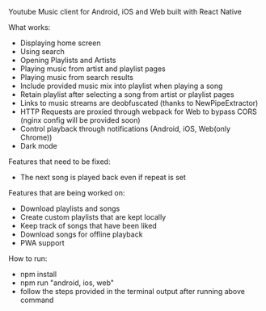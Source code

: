 Youtube Music client for Android, iOS and Web built with React Native

What works:
- Displaying home screen
- Using search
- Opening Playlists and Artists
- Playing music from artist and playlist pages
- Playing music from search results
- Include provided music mix into playlist when playing a song
- Retain playlist after selecting a song from artist or playlist pages
- Links to music streams are deobfuscated (thanks to NewPipeExtractor)
- HTTP Requests are proxied through webpack for Web to bypass CORS (nginx config will be provided soon)
- Control playback through notifications (Android, iOS, Web(only Chrome))
- Dark mode

Features that need to be fixed:
- The next song is played back even if repeat is set

Features that are being worked on:
- Download playlists and songs
- Create custom playlists that are kept locally
- Keep track of songs that have been liked
- Download songs for offline playback
- PWA support

How to run:
- npm install
- npm run "android, ios, web"
- follow the steps provided in the terminal output after running above command